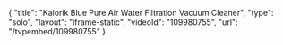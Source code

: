 {
    "title": "Kalorik Blue Pure Air Water Filtration Vacuum Cleaner",
    "type": "solo",
    "layout": "iframe-static",
    "videoId": "109980755",
    "url": "\/tvpembed\/109980755"
}